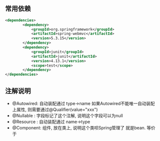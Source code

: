 ## 常用依赖
```xml
<dependencies>
        <dependency>
            <groupId>org.springframework</groupId>
            <artifactId>spring-webmvc</artifactId>
            <version>5.3.15</version>
        </dependency>
        <dependency>
            <groupId>junit</groupId>
            <artifactId>junit</artifactId>
            <version>4.13.1</version>
            <scope>test</scope>
        </dependency>
</dependencies>
```
## 注解说明
- @Autowired: 自动装配通过 type->name
    如果Autowired不能唯一自动装配上属性, 则需要通过@Qualifier(value="xxx")
- @Nullable : 字段标记了这个注解, 说明这个字段可以为null
- @Resource : 自动装配通过 name->type
- @Component: 组件, 放在类上, 说明这个类呗Spring管理了 就是bean. 等价于 <bean id="user" class="com.Haven.pojo.User"/>